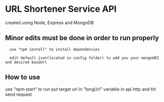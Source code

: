 # URL Shortener Service API
created using Node, Express and MongoDB
  
## Minor edits must be done in order to run properly
      use "npm install" to install dependencies
      
      edit default.json(located in config folder) to add you your mongoURI and desired baseUrl
      
## How to use
use "npm start" to run
put target url in "longUrl" variable in api.http and hit send request
